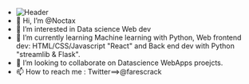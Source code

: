 - ![Header](./your-header-image-name.png)
- 👋 Hi, I’m @Noctax
- 👀 I’m interested in Data science Web dev
- 🌱 I’m currently learning Machine learning with Python, Web frontend dev: HTML/CSS/Javascript "React" and Back end dev with Python "streamlib & Flask".
- 💞️ I’m looking to collaborate on Datascience WebApps proejcts.
- 📫 How to reach me : Twitter==>@farescrack 

<!---
Noctax/Noctax is a ✨ special ✨ repository because its `README.md` (this file) appears on your GitHub profile.
You can click the Preview link to take a look at your changes.
--->
